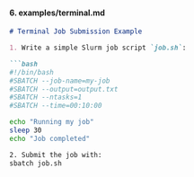 #### 6. examples/terminal.md

```markdown
# Terminal Job Submission Example

1. Write a simple Slurm job script `job.sh`:

```bash
#!/bin/bash
#SBATCH --job-name=my-job
#SBATCH --output=output.txt
#SBATCH --ntasks=1
#SBATCH --time=00:10:00

echo "Running my job"
sleep 30
echo "Job completed"

2. Submit the job with:
sbatch job.sh
